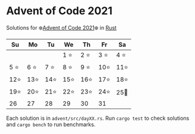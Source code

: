# Advent of Code 2021

Solutions for ❄️[Advent of Code 2021]❄️ in [Rust]

| Su   | Mo   | Tu   | We   | Th    | Fr   | Sa   |
| ---- | ---- | ---- | ---- | ----- | ---- | ---- |
|      |      |      | 1 ⭐ | 2 ⭐  | 3 ⭐ | 4 ⭐ |
| 5 ⭐ | 6 ⭐ | 7 ⭐ | 8 ⭐ | 9 ⭐  | 10⭐ | 11⭐ |
| 12⭐ | 13⭐ | 14⭐ | 15⭐ | 16⭐  | 17⭐ | 18⭐ |
| 19⭐ | 20⭐ | 21⭐ | 22⭐ | 23⭐  | 24⭐ | 25🎄 |
| 26   | 27   | 28   | 29   | 30    | 31   |      |

Each solution is in `advent/src/dayXX.rs`. Run `cargo test` to check
solutions and `cargo bench` to run benchmarks.

[Advent of Code 2021]: https://adventofcode.com/2021
[Rust]: https://www.rust-lang.org/
